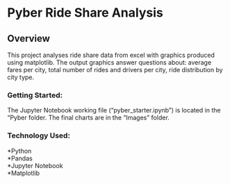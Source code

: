 # Pyber Ride Share Analysis

## Overview
This project analyses ride share data from excel with graphics produced using matplotlib. The output graphics answer questions about: average fares per city, total number of rides and drivers per city, ride distribution by city type.

### Getting Started:
The Jupyter Notebook working file (“pyber_starter.ipynb”) is located in the “Pyber folder. The final charts are in the “Images” folder.

### Technology Used:  
*Python  
*Pandas  
*Jupyter Notebook  
*Matplotlib  
